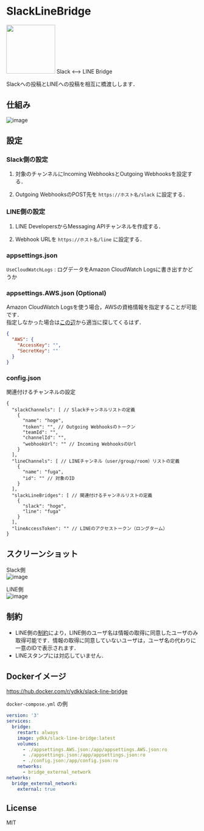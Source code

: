 # SlackLineBridge

<img src="https://user-images.githubusercontent.com/3415240/68022833-cf2dac80-fce8-11e9-96e8-c8a1c08a6352.png" width=128 />  
Slack &lt;--> LINE Bridge

Slackへの投稿とLINEへの投稿を相互に橋渡しします．

## 仕組み

![image](https://user-images.githubusercontent.com/3415240/68023213-eae58280-fce9-11e9-9fde-f7219f2bf66f.png)

## 設定

### Slack側の設定

1. 対象のチャンネルにIncoming WebhooksとOutgoing Webhooksを設定する．

1. Outgoing WebhooksのPOST先を `https://ホスト名/slack` に設定する．

### LINE側の設定

1. LINE DevelopersからMessaging APIチャンネルを作成する．

1. Webhook URLを `https://ホスト名/line` に設定する．

### appsettings.json

`UseCloudWatchLogs` : ログデータをAmazon CloudWatch Logsに書き出すかどうか

### appsettings.AWS.json (Optional)

Amazon CloudWatch Logsを使う場合，AWSの資格情報を指定することが可能です．  
指定しなかった場合は[この辺](https://docs.aws.amazon.com/ja_jp/cli/latest/userguide/cli-configure-files.html)から適当に探してくるはず．

```json
{
  "AWS": {
    "AccessKey": "",
    "SecretKey": ""
  }
}

```

### config.json

関連付けるチャンネルの設定

```jsonc
{
  "slackChannels": [ // Slackチャンネルリストの定義
    {
      "name": "hoge",
      "token": "", // Outgoing Webhooksのトークン
      "teamId": "",
      "channelId": "",
      "webhookUrl": "" // Incoming WebhooksのUrl
    }
  ],
  "lineChannels": [ // LINEチャンネル（user/group/room）リストの定義
    {
      "name": "fuga",
      "id": "" // 対象のID
    }
  ],
  "slackLineBridges": [ // 関連付けるチャンネルリストの定義
    {
      "slack": "hoge",
      "line": "fuga"
    }
  ],
  "lineAccessToken": "" // LINEのアクセストークン（ロングターム）
}
```

## スクリーンショット

Slack側  
![image](https://user-images.githubusercontent.com/3415240/68024762-5f222500-fcee-11e9-83ed-7d6754804311.png)

LINE側  
![image](https://user-images.githubusercontent.com/3415240/68024767-63e6d900-fcee-11e9-9c78-c35b12d049ae.png)

## 制約

* LINE側の[制約](https://developers.line.biz/ja/docs/messaging-api/user-consent/)により，LINE側のユーザ名は情報の取得に同意したユーザのみ取得可能です．情報の取得に同意していないユーザは，ユーザ名の代わりに一意のIDで表示されます．
* LINEスタンプには対応していません．

## Dockerイメージ

https://hub.docker.com/r/ydkk/slack-line-bridge

`docker-compose.yml` の例
```yml
version: '3'
services:
  bridge:
    restart: always
    image: ydkk/slack-line-bridge:latest
    volumes:
      - ./appsettings.AWS.json:/app/appsettings.AWS.json:ro
      - ./appsettings.json:/app/appsettings.json:ro
      - ./config.json:/app/config.json:ro
    networks:
      - bridge_external_network
networks:
  bridge_external_network:
    external: true
```

## License

MIT
